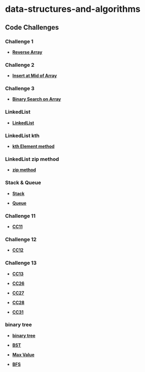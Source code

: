 # data-structures-and-algorithms

## Code Challenges
### Challenge 1
* **[Reverse Array](./DS_Array/README.md)**
### Challenge 2
* **[Insert at Mid of Array](./array-insert-shift/README.md)**
### Challenge 3
* **[Binary Search on Array](./array-binary-search/README.md)**
### LinkedList
* **[LinkedList](./LL2/README.md)**

### LinkedList kth
* **[kth Element method](./kth-element/README.md)**

### LinkedList zip method
* **[zip method](./zip/README.md)**


### Stack & Queue
* **[Stack](./stack/README.md)**

* **[Queue ](./queue/README.md)**

### Challenge 11

* **[CC11 ](./stack-queue-pseudo/README.md)**

### Challenge 12

* **[CC12 ](./animal/README.md)**

### Challenge 13

* **[CC13 ](./brackets/README.md)**

* **[CC26 ](./sorting/insertion/README.md)**

* **[CC27 ](./sorting/merge/README.md)**

* **[CC28 ](./sorting/Comparisons/app/src/main/java/comparisons/App.java)**

* **[CC31 ](./repeated-word/README.md)**

### binary tree

* **[binary tree ](./binary%20tree/README.md)**

* **[BST](./binary%20tree/README1.md)**

* **[Max Value](./binary%20tree/README2.md)**

* **[BFS](./binary%20tree/README3.md)**